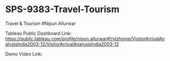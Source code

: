 # SPS-9383-Travel-Tourism
Travel &amp; Tourism
#Nipun Allurwar

Tableau Public Dashboard Link: https://public.tableau.com/profile/nipun.allurwar#!/vizhome/VisitorArrivalAnalysisIndia2003-12/VisitorArrivalAnalysisIndia2003-12

Demo Video Link: 

